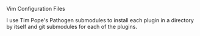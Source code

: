 Vim Configuration Files

I use Tim Pope's Pathogen submodules to install each plugin in a directory by itself and git submodules for each of the plugins.
